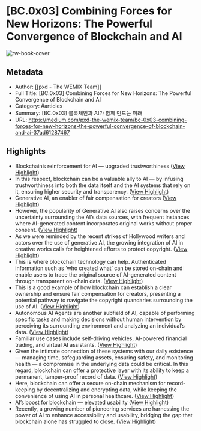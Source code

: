 # [BC.0x03] Combining Forces for New Horizons: The Powerful Convergence of Blockchain and AI

![rw-book-cover](https://miro.medium.com/v2/resize:fit:1200/1*vCq1sBQYDJeXhDoftb-IsQ.png)

## Metadata
- Author: [[pxd - The WEMIX Team]]
- Full Title: [BC.0x03] Combining Forces for New Horizons: The Powerful Convergence of Blockchain and AI
- Category: #articles
- Summary: [BC.0x03] 블록체인과 AI가 함께 만드는 미래
- URL: https://medium.com/pxd-the-wemix-team/bc-0x03-combining-forces-for-new-horizons-the-powerful-convergence-of-blockchain-and-ai-37ad61287467

## Highlights
- Blockchain’s reinforcement for AI — upgraded trustworthiness ([View Highlight](https://read.readwise.io/read/01hbnhamw2q1kk7s9g7q8a3re4))
- In this respect, blockchain can be a valuable ally to AI — by infusing trustworthiness into both the data itself and the AI systems that rely on it, ensuring higher security and transparency. ([View Highlight](https://read.readwise.io/read/01hbnhaqtzfv2fjxdf7tnrs10s))
- Generative AI, an enabler of fair compensation for creators ([View Highlight](https://read.readwise.io/read/01hbnhbstemmeh9tj6p6r6j26f))
- However, the popularity of Generative AI also raises concerns over the uncertainty surrounding the AI’s data sources, with frequent instances where AI-generated content incorporates original works without proper consent. ([View Highlight](https://read.readwise.io/read/01hbnhc1xczpa3rkb9mwk86fae))
- As we were reminded by the recent strikes of Hollywood writers and actors over the use of generative AI, the growing integration of AI in creative works calls for heightened efforts to protect copyright. ([View Highlight](https://read.readwise.io/read/01hbnhcac0gegs66ra5n54zp48))
- This is where blockchain technology can help. Authenticated information such as ‘who created what’ can be stored on-chain and enable users to trace the original source of AI-generated content through transparent on-chain data. ([View Highlight](https://read.readwise.io/read/01hbnhd62ycaw31htvqt4dhket))
- This is a good example of how blockchain can establish a clear ownership and ensure fair compensation for creators, presenting a potential pathway to navigate the copyright quandaries surrounding the use of AI. ([View Highlight](https://read.readwise.io/read/01hbnhfd0nc8m5ywxdryd3mbrf))
- Autonomous AI Agents are another subfield of AI, capable of performing specific tasks and making decisions without human intervention by perceiving its surrounding environment and analyzing an individual’s data. ([View Highlight](https://read.readwise.io/read/01hbnhftkjtmpsby9zy42qqn95))
- Familiar use cases include self-driving vehicles, AI-powered financial trading, and virtual AI assistants. ([View Highlight](https://read.readwise.io/read/01hbnhg4dy70g21g2zzdjh3cpc))
- Given the intimate connection of these systems with our daily existence — managing time, safeguarding assets, ensuring safety, and monitoring health — a compromise in the underlying data could be critical. In this regard, blockchain can offer a protective layer with its ability to keep a permanent, tamper-proof record of data. ([View Highlight](https://read.readwise.io/read/01hbnhh161e6te76fpa9rykcc9))
- Here, blockchain can offer a secure on-chain mechanism for record-keeping by decentralizing and encrypting data, while keeping the convenience of using AI in personal healthcare. ([View Highlight](https://read.readwise.io/read/01hbnhhyeanm5e6dkyes328b93))
- AI’s boost for blockchain — elevated usability ([View Highlight](https://read.readwise.io/read/01hbnhmeqd5jq56abw2wp4ebra))
- Recently, a growing number of pioneering services are harnessing the power of AI to enhance accessibility and usability, bridging the gap that blockchain alone has struggled to close. ([View Highlight](https://read.readwise.io/read/01hbnhmps1912a17g7st5gv6v8))
